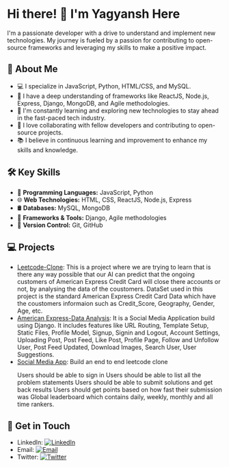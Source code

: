 

<!--
**yagyanssh/yagyanssh** is a ✨ _special_ ✨ repository because its `README.md` (this file) appears on your GitHub profile.

Here are some ideas to get you started:

- 🔭 I’m currently working on ...
- 🌱 I’m currently learning ...
- 👯 I’m looking to collaborate on ...
- 🤔 I’m looking for help with ...
- 💬 Ask me about ...
- 📫 How to reach me: ...
- 😄 Pronouns: ...
- ⚡ Fun fact: ...
-->
<!DOCTYPE html>
<html lang="en">
<head>
  <meta charset="UTF-8">
  <meta name="viewport" content="width=device-width, initial-scale=1.0">
  <title>Developer Profile</title>
</head>
<body>
  <h1>Hi there! 👋 I'm Yagyansh Here</h1>

  <p>
    I'm a passionate developer with a drive to understand and implement new technologies. My journey is fueled by a passion for contributing to open-source frameworks and leveraging my skills to make a positive impact.
  </p>

  <h2>🚀 About Me</h2>
  <ul>
    <li>💻 I specialize in JavaScript, Python, HTML/CSS, and MySQL.</li>
    <li>🚀 I have a deep understanding of frameworks like ReactJS, Node.js, Express, Django, MongoDB, and Agile methodologies.</li>
    <li>🌱 I'm constantly learning and exploring new technologies to stay ahead in the fast-paced tech industry.</li>
    <li>👯 I love collaborating with fellow developers and contributing to open-source projects.</li>
    <li>📚 I believe in continuous learning and improvement to enhance my skills and knowledge.</li>
  </ul>

  <h2>🛠️ Key Skills</h2>
  <ul>
    <li>🔧 <strong>Programming Languages:</strong> JavaScript, Python</li>
    <li>🌐 <strong>Web Technologies:</strong> HTML, CSS, ReactJS, Node.js, Express</li>
    <li>🛢️ <strong>Databases:</strong> MySQL, MongoDB</li>
    <li>🚀 <strong>Frameworks & Tools:</strong> Django, Agile methodologies</li>
    <li>📝 <strong>Version Control:</strong> Git, GitHub</li>
  </ul>

  <h2>💻 Projects</h2>
  <ul>
    <li><a href="link">Leetcode-Clone</a>: This is a project where we are trying to learn that is there any way possible that our AI can predict that the ongoing customers of American Express Credit Card will close there accounts or not, by analysing the data of the coustomers. DataSet used in this project is the standard American Express Credit Card Data which have the coustomers informaion such as Credit_Score, Geography, Gender, Age, etc.</li>
    <li><a href="link">American Express-Data Analysis</a>: It is a Social Media Application build using Django. It includes features like URL Routing, Template Setup, Static Files, Profile Model, Signup, Signin and Logout, Account Settings, Uploading Post, Post Feed, Like Post, Profile Page, Follow and Unfollow User, Post Feed Updated, Download Images, Search User, User Suggestions.</li>
    <li><a href="link">Social Media App</a>: Build an end to end leetcode clone

Users should be able to sign in
Users should be able to list all the problem statements
Users should be able to submit solutions and get back results
Users should get points based on how fast their submission was
Global leaderboard which contains daily, weekly, monthly and all time rankers.</li>
  </ul>

  <h2>🤝 Get in Touch</h2>
  <ul>
    <li>LinkedIn: <a href="https://www.linkedin.com/in/yagyansh-sharma-939718248/"><img src="https://img.shields.io/badge/-LinkedIn-blue?style=flat-square&logo=linkedin&logoColor=white" alt="LinkedIn"></a></li>
    <li>Email: <a href="mailto:yagyansh9999@email.com"><img src="https://img.shields.io/badge/-Email-red?style=flat-square&logo=gmail&logoColor=white" alt="Email"></a></li>
    <li>Twitter: <a href="https://twitter.com/yagyansh_sharma"><img src="https://img.shields.io/badge/-Portfolio-green?style=flat-square&logo=website&logoColor=white" alt="Twitter"></a></li>
  </ul>
</body>
</html>
